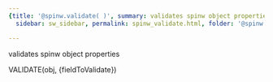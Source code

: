 ```yaml
---
{title: '@spinw.validate( )', summary: validates spinw object properties, keywords: sample,
  sidebar: sw_sidebar, permalink: spinw_validate.html, folder: '@spinw', mathjax: 'true'}

---
```

validates spinw object properties
 
VALIDATE(obj, {fieldToValidate})
 
